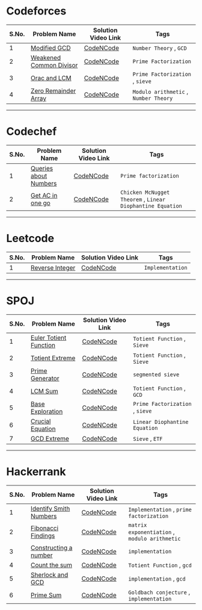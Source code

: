 # Codeforces

| S.No. | Problem Name | Solution Video Link | Tags |
| ---   | ---          | ---  | --- |
| 1     | [Modified GCD](https://codeforces.com/problemset/problem/75/C) | [CodeNCode](https://www.youtube.com/watch?v=hpXnxKwzaO8&list=PL2q4fbVm1Ik7Fz2JrP7meOtxUvEXy926-&index=1) | `Number Theory` , `GCD` |
| 2     | [Weakened Common Divisor](https://codeforces.com/problemset/problem/1025/B) | [CodeNCode](https://www.youtube.com/watch?v=ID6UpQ-JL-8&list=PL2q4fbVm1Ik7Fz2JrP7meOtxUvEXy926-&index=2) | `Prime Factorization` |
| 3     | [Orac and LCM](https://codeforces.com/problemset/problem/1349/A) | [CodeNCode](https://www.youtube.com/watch?v=9EUSdYj7aqs&list=PL2q4fbVm1Ik7Fz2JrP7meOtxUvEXy926-&index=3) | `Prime Factorization` , `sieve` |
| 4     | [Zero Remainder Array](https://codeforces.com/problemset/problem/1374/D) | [CodeNCode](https://www.youtube.com/watch?v=rFcDb79rJRw&list=PL2q4fbVm1Ik7Fz2JrP7meOtxUvEXy926-&index=4) | `Modulo arithmetic` , `Number Theory` |


---

# Codechef
| S.No. | Problem Name | Solution Video Link | Tags |
| ---   | ---          | ---  | --- |
| 1     | [Queries about Numbers](https://www.codechef.com/problems/QNUMBER) | [CodeNCode](https://www.youtube.com/watch?v=tMn9yNdsI28&list=PL2q4fbVm1Ik4XdbEyZ2a85pPhyRBiJIyC&index=1) | `Prime factorization`|
| 2     | [Get AC in one go](https://www.codechef.com/problems/COPR16G) | [CodeNCode](https://youtu.be/0Snuq77afU4) | `Chicken McNugget Theorem` , `Linear Diophantine Equation`|

---

# Leetcode
| S.No. | Problem Name | Solution Video Link | Tags |
| ---   | ---          | ---  | --- |
| 1     | [Reverse Integer](https://leetcode.com/problems/reverse-integer/) | [CodeNCode](https://www.youtube.com/watch?v=NwW1OYqFeEs&list=PL2q4fbVm1Ik7Dvv2_Y2Pf316xTj3LWS7B&index=1) | `Implementation`|

---

# SPOJ
| S.No. | Problem Name | Solution Video Link | Tags |
| ---   | ---          | ---  | --- |
| 1     | [Euler Totient Function](https://www.spoj.com/problems/ETF/) | [CodeNCode](https://www.youtube.com/watch?v=fITpAh_OCtI&list=PL2q4fbVm1Ik50mPNfoadAHoCnjeW2Jsw0&index=1) | `Totient Function` , `Sieve` |
| 2     | [Totient Extreme](https://www.spoj.com/problems/DCEPCA03) | [CodeNCode](https://www.youtube.com/watch?v=-RH0s27ogDE&list=PL2q4fbVm1Ik50mPNfoadAHoCnjeW2Jsw0&index=2) | `Totient Function` , `Sieve` |
| 3     | [Prime Generator](https://www.spoj.com/problems/PRIME1/) | [CodeNCode](https://www.youtube.com/watch?v=26q-qr9FcHo&list=PL2q4fbVm1Ik50mPNfoadAHoCnjeW2Jsw0&index=3) | `segmented sieve` |
| 4     | [LCM Sum](https://www.spoj.com/problems/LCMSUM/) | [CodeNCode](https://www.youtube.com/watch?v=SKBjnm39Puk&list=PL2q4fbVm1Ik50mPNfoadAHoCnjeW2Jsw0&index=4) | `Totient Function` , `GCD` |
| 5     | [Base Exploration](https://www.spoj.com/problems/BSEXP/) | [CodeNCode](https://www.youtube.com/watch?v=0lX8jt2_b3c&list=PL2q4fbVm1Ik50mPNfoadAHoCnjeW2Jsw0&index=5) | `Prime Factorization` , `sieve` |
| 6     | [Crucial Equation](https://www.spoj.com/problems/CEQU/) | [CodeNCode](https://youtu.be/w-CPCqoke5Q) | `Linear Diophantine Equation`|
| 7     | [GCD Extreme](https://www.spoj.com/problems/GCDEX/) | [CodeNCode](https://www.youtube.com/watch?v=eBgX6QArPxc) | `Sieve` , `ETF` |


---

# Hackerrank
| S.No. | Problem Name | Solution Video Link | Tags |
| ---   | ---          | ---  | --- |
| 1     | [Identify Smith Numbers](https://www.hackerrank.com/challenges/identify-smith-numbers/problem) | [CodeNCode](https://www.youtube.com/watch?v=XoPGj7PMH_I&list=PL2q4fbVm1Ik7HIi2yVU1eIZN-mNDyBYMv&index=1) | `Implementation` , `prime factorization`|
| 2     | [Fibonacci Findings](https://www.hackerrank.com/challenges/fibonacci-finding-easy/problem) | [CodeNCode](https://www.youtube.com/watch?v=oD1zWvg1-Xo&list=PL2q4fbVm1Ik7HIi2yVU1eIZN-mNDyBYMv&index=2&t=16s) | `matrix exponentiation` , `modulo arithmetic`|
| 3     | [Constructing a number](https://www.hackerrank.com/challenges/constructing-a-number/problem) | [CodeNCode](https://www.youtube.com/watch?v=1RgtT-xhWsI&list=PL2q4fbVm1Ik7HIi2yVU1eIZN-mNDyBYMv&index=3) | `implementation`|
| 4     | [Count the sum](https://www.hackerrank.com/contests/pir3/challenges/count-the-sum-1) | [CodeNCode](https://www.youtube.com/watch?v=mFZMChKYISk&list=PL2q4fbVm1Ik7HIi2yVU1eIZN-mNDyBYMv&index=4) | `Totient Function` , `gcd`|
| 5     | [Sherlock and GCD](https://www.hackerrank.com/challenges/sherlock-and-gcd/problem) | [CodeNCode](https://www.youtube.com/watch?v=3qGStdrGPQk&list=PL2q4fbVm1Ik7HIi2yVU1eIZN-mNDyBYMv&index=5&t=1s) | `implementation` , `gcd`|
| 6     | [Prime Sum](https://www.hackerrank.com/challenges/prime-sum/problem) | [CodeNCode](https://www.youtube.com/watch?v=4IKqUZCqiMc&list=PL2q4fbVm1Ik7HIi2yVU1eIZN-mNDyBYMv&index=6) | `Goldbach conjecture` , `implementation`|
